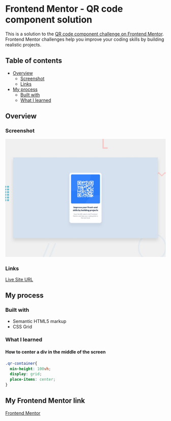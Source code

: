 # Frontend Mentor - QR code component solution

This is a solution to the [QR code component challenge on Frontend Mentor](https://www.frontendmentor.io/challenges/qr-code-component-iux_sIO_H). Frontend Mentor challenges help you improve your coding skills by building realistic projects. 

## Table of contents

- [Overview](#overview)
  - [Screenshot](#screenshot)
  - [Links](#links)
- [My process](#my-process)
  - [Built with](#built-with)
  - [What I learned](#what-i-learned)




## Overview

### Screenshot

![Design preview for the QR code component coding challenge](/desktop-preview.jpg)

### Links


 [ Live Site URL]([https://your-live-site-url.com](https://amrabdelgwaad.github.io/QR-Code_Component/))

## My process

### Built with

- Semantic HTML5 markup
- CSS Grid


### What I learned

#### How to center a div in the middle of the screen 


```css
.qr-container{
  min-height: 100vh;
  display: grid;
  place-items: center;
}
```




## My Frontend Mentor link


[Frontend Mentor](https://www.frontendmentor.io/profile/AmrAborockpa)




